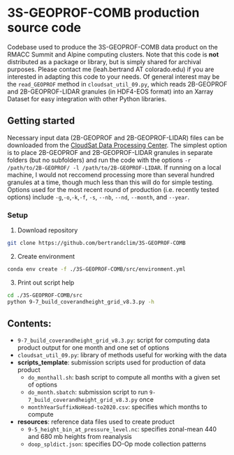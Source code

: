 # 3S-GEOPROF-COMB production source code
Codebase used to produce the 3S-GEOPROF-COMB data product on the RMACC Summit and Alpine computing clusters. Note that this code is __not__ distributed as a package or library, but is simply shared for archival purposes. Please contact me (leah.bertrand AT colorado.edu) if you are interested in adapting this code to your needs. Of general interest may be the `read_GEOPROF` method in `cloudsat_util_09.py`, which reads 2B-GEOPROF and 2B-GEOPROF-LIDAR granules (in HDF4-EOS format) into an Xarray Dataset for easy integration with other Python libraries.

## Getting started

Necessary input data (2B-GEOPROF and 2B-GEOPROF-LIDAR) files can be downloaded from the [CloudSat Data Processing Center](https://www.cloudsat.cira.colostate.edu/). The simplest option is to place 2B-GEOPROF and 2B-GEOPROF-LIDAR granules in separate folders (but no subfolders) and run the code with the options `-r /path/to/2B-GEOPROF/ -l /path/to/2B-GEOPROF-LIDAR`. If running on a local machine, I would not reccomend processing more than several hundred granules at a time, though much less than this will do for simple testing. Options used for the most recent round of production (i.e. recently tested options) include `-g`,`-o`,`-k`,`-f`, `-s`, `--nb`, `--nd`, `--month`, and `--year`. 

### Setup
1. Download repository
```bash
git clone https://github.com/bertrandclim/3S-GEOPROF-COMB
```
2. Create environment
```bash
conda env create -f ./3S-GEOPROF-COMB/src/environment.yml
```
3. Print out script help
```bash
cd ./3S-GEOPROF-COMB/src
python 9-7_build_coverandheight_grid_v8.3.py -h
```

## Contents:
* `9-7_build_coverandheight_grid_v8.3.py`: script for computing data product output for one month and one set of options
* `cloudsat_util_09.py`: library of methods useful for working with the data
* __scripts_template__: submission scripts used for production of data product
  * `do_monthall.sh`: bash script to compute all months with a given set of options
  * `do_month.sbatch`: submission script to run `9-7_build_coverandheight_grid_v8.3.py` once
  * `monthYearSuffixNoHead-to2020.csv`: specifies which months to compute
* __resources__: reference data files used to create product
  * `9-5_height_bin_at_pressure_level.nc`: specifies zonal-mean 440 and 680 mb heights from reanalysis
  * `doop_spldict.json`: specifies DO-Op mode collection patterns
